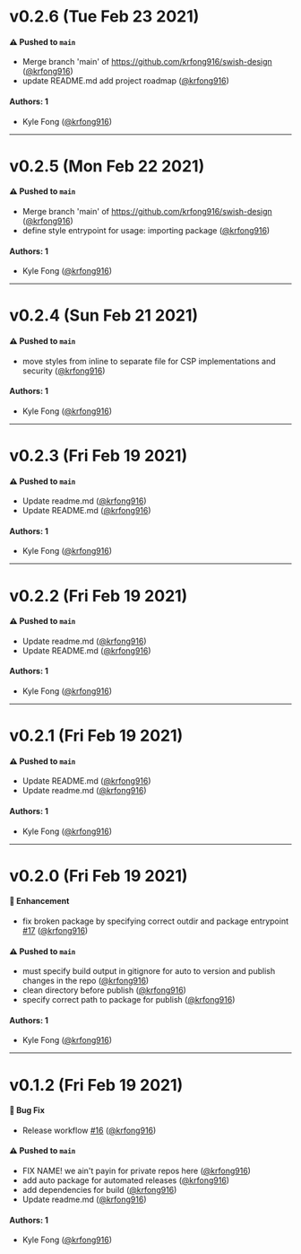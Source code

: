 # v0.2.6 (Tue Feb 23 2021)

#### ⚠️ Pushed to `main`

- Merge branch 'main' of https://github.com/krfong916/swish-design ([@krfong916](https://github.com/krfong916))
- update README.md add project roadmap ([@krfong916](https://github.com/krfong916))

#### Authors: 1

- Kyle Fong ([@krfong916](https://github.com/krfong916))

---

# v0.2.5 (Mon Feb 22 2021)

#### ⚠️ Pushed to `main`

- Merge branch 'main' of https://github.com/krfong916/swish-design ([@krfong916](https://github.com/krfong916))
- define style entrypoint for usage: importing package ([@krfong916](https://github.com/krfong916))

#### Authors: 1

- Kyle Fong ([@krfong916](https://github.com/krfong916))

---

# v0.2.4 (Sun Feb 21 2021)

#### ⚠️ Pushed to `main`

- move styles from inline to separate file for CSP implementations and security ([@krfong916](https://github.com/krfong916))

#### Authors: 1

- Kyle Fong ([@krfong916](https://github.com/krfong916))

---

# v0.2.3 (Fri Feb 19 2021)

#### ⚠️ Pushed to `main`

- Update readme.md ([@krfong916](https://github.com/krfong916))
- Update README.md ([@krfong916](https://github.com/krfong916))

#### Authors: 1

- Kyle Fong ([@krfong916](https://github.com/krfong916))

---

# v0.2.2 (Fri Feb 19 2021)

#### ⚠️ Pushed to `main`

- Update readme.md ([@krfong916](https://github.com/krfong916))
- Update README.md ([@krfong916](https://github.com/krfong916))

#### Authors: 1

- Kyle Fong ([@krfong916](https://github.com/krfong916))

---

# v0.2.1 (Fri Feb 19 2021)

#### ⚠️ Pushed to `main`

- Update README.md ([@krfong916](https://github.com/krfong916))
- Update readme.md ([@krfong916](https://github.com/krfong916))

#### Authors: 1

- Kyle Fong ([@krfong916](https://github.com/krfong916))

---

# v0.2.0 (Fri Feb 19 2021)

#### 🚀 Enhancement

- fix broken package by specifying correct outdir and package entrypoint [#17](https://github.com/krfong916/swish-design/pull/17) ([@krfong916](https://github.com/krfong916))

#### ⚠️ Pushed to `main`

- must specify build output in gitignore for auto to version and publish changes in the repo ([@krfong916](https://github.com/krfong916))
- clean directory before publish ([@krfong916](https://github.com/krfong916))
- specify correct path to package for publish ([@krfong916](https://github.com/krfong916))

#### Authors: 1

- Kyle Fong ([@krfong916](https://github.com/krfong916))

---

# v0.1.2 (Fri Feb 19 2021)

#### 🐛 Bug Fix

- Release workflow [#16](https://github.com/krfong916/swish-design/pull/16) ([@krfong916](https://github.com/krfong916))

#### ⚠️ Pushed to `main`

- FIX NAME! we ain't payin for private repos here ([@krfong916](https://github.com/krfong916))
- add auto package for automated releases ([@krfong916](https://github.com/krfong916))
- add dependencies for build ([@krfong916](https://github.com/krfong916))
- Update readme.md ([@krfong916](https://github.com/krfong916))

#### Authors: 1

- Kyle Fong ([@krfong916](https://github.com/krfong916))
